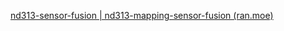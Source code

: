 [nd313-sensor-fusion | nd313-mapping-sensor-fusion (ran.moe)](https://ran.moe/nd313-mapping-sensor-fusion/)